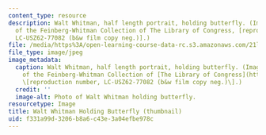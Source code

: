 ```yaml
---
content_type: resource
description: Walt Whitman, half length portrait, holding butterfly. (Image courtesy
  of the Feinberg-Whitman Collection of The Library of Congress, [reproduction number,
  LC-USZ62-77082 (b&w film copy neg.)].)
file: /media/https%3A/open-learning-course-data-rc.s3.amazonaws.com/21l-701-literary-interpretation-literature-and-photography-the-image-fall-2005/f331a99d3206b8a6c43e3a04efbe978c_21l-701f05-th.jpg
file_type: image/jpeg
image_metadata:
  caption: Walt Whitman, half length portrait, holding butterfly. (Image courtesy
    of the Feinberg-Whitman Collection of [The Library of Congress](http://www.loc.gov/rr/print/),
    \[reproduction number, LC-USZ62-77082 (b&w film copy neg.)\].)
  credit: ''
  image-alt: Photo of Walt Whitman holding butterfly.
resourcetype: Image
title: Walt Whitman Holding Butterfly (thumbnail)
uid: f331a99d-3206-b8a6-c43e-3a04efbe978c
---
```

